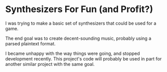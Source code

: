 Synthesizers For Fun (and Profit?)
==================================

I was trying to make a basic set of synthesizers that could be used for a game.

The end goal was to create decent-sounding music, probably using a parsed plaintext format.

I became unhappy with the way things were going, and stopped development recently.
This project's code will probably be used in part for another similar project with the same goal.